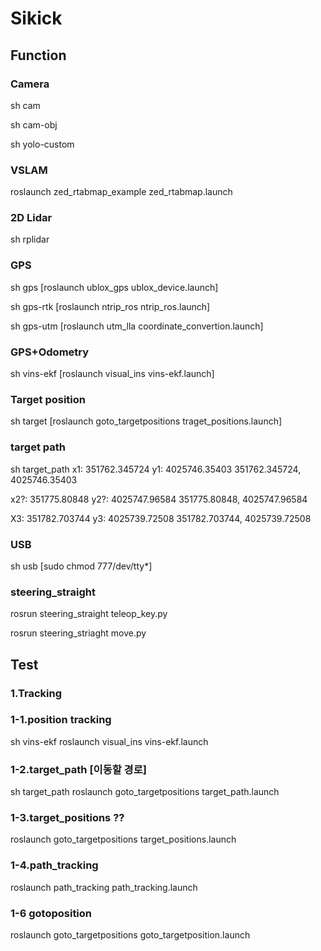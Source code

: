 # Sikick

## Function

### Camera

sh cam

sh cam-obj

sh yolo-custom


### VSLAM

roslaunch zed_rtabmap_example zed_rtabmap.launch


### 2D Lidar

sh rplidar


### GPS

sh gps [roslaunch ublox_gps ublox_device.launch]

sh gps-rtk [roslaunch ntrip_ros ntrip_ros.launch]

sh gps-utm [roslaunch utm_lla coordinate_convertion.launch]


### GPS+Odometry
sh vins-ekf [roslaunch visual_ins vins-ekf.launch]


### Target position
sh target [roslaunch goto_targetpositions traget_positions.launch]

### target path
sh target_path
x1: 351762.345724
y1: 4025746.35403
351762.345724, 4025746.35403

x2?: 351775.80848
y2?: 4025747.96584
351775.80848, 4025747.96584

X3: 351782.703744
y3: 4025739.72508
351782.703744, 4025739.72508

### USB
sh usb [sudo chmod 777/dev/tty*]

### steering_straight

rosrun steering_straight teleop_key.py

rosrun steering_striaght move.py

## Test

### 1.Tracking

### 1-1.position tracking
sh vins-ekf 
roslaunch visual_ins vins-ekf.launch

### 1-2.target_path [이동할 경로]
sh target_path
roslaunch goto_targetpositions target_path.launch

### 1-3.target_positions ??
roslaunch goto_targetpositions target_positions.launch

### 1-4.path_tracking
roslaunch path_tracking path_tracking.launch

### 1-6 gotoposition
roslaunch goto_targetpositions goto_targetposition.launch
